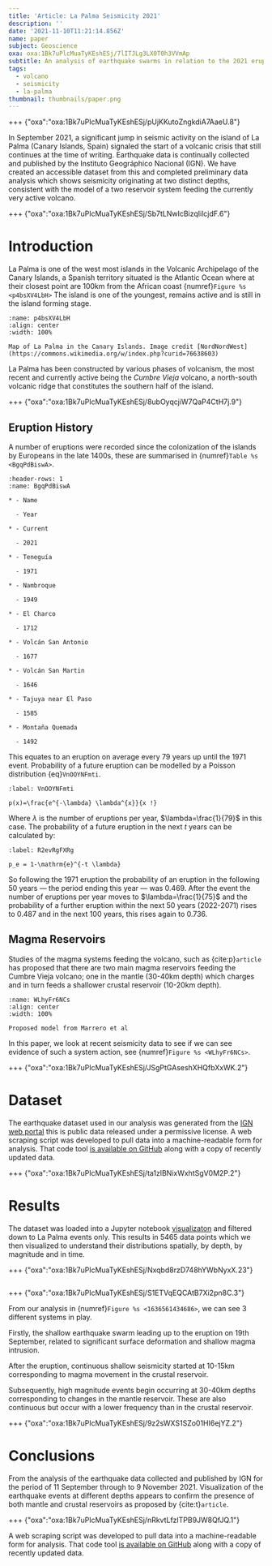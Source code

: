 ```yaml
---
title: 'Article: La Palma Seismicity 2021'
description: ''
date: '2021-11-10T11:21:14.856Z'
name: paper
subject: Geoscience
oxa: oxa:1Bk7uPlcMuaTyKEshESj/7lITJLg3LX0T0h3VVmAp
subtitle: An analysis of earthquake swarms in relation to the 2021 eruption
tags:
  - volcano
  - seismicity
  - la-palma
thumbnail: thumbnails/paper.png
---
```


+++ {"oxa":"oxa:1Bk7uPlcMuaTyKEshESj/pUjKKutoZngkdiA7AaeU.8"}

In September 2021, a significant jump in seismic activity on the island of La Palma (Canary Islands, Spain) signaled the start of a volcanic crisis that still continues at the time of writing. Earthquake data is continually collected and published by the Instituto Geográphico Nacional (IGN). We have created an accessible dataset from this and completed preliminary data analysis which shows seismicity originating at two distinct depths, consistent with the model of a two reservoir system feeding the currently very active volcano.

+++ {"oxa":"oxa:1Bk7uPlcMuaTyKEshESj/Sb7tLNwIcBizqIilcjdF.6"}

# Introduction

La Palma is one of the west most islands in the Volcanic Archipelago of the Canary Islands, a Spanish territory situated is the Atlantic Ocean where at their closest point are 100km from the African coast {numref}`Figure %s <p4bsXV4LbH>` The island is one of the youngest, remains active and is still in the island forming stage.

```{figure} images/1Bk7uPlcMuaTyKEshESj-ZRWWy3yER1t7RAAVDLMp-v2.png
:name: p4bsXV4LbH
:align: center
:width: 100%

Map of La Palma in the Canary Islands. Image credit [NordNordWest](https://commons.wikimedia.org/w/index.php?curid=76638603)
```

La Palma has been constructed by various phases of volcanism, the most recent and currently active being the *Cumbre Vieja* volcano, a north-south volcanic ridge that constitutes the southern half of the island.

+++ {"oxa":"oxa:1Bk7uPlcMuaTyKEshESj/8ubOyqcjiW7QaP4CtH7j.9"}

## Eruption History

A number of eruptions were recorded since the colonization of the islands by Europeans in the late 1400s, these are summarised in {numref}`Table %s <BgqPdBiswA>`.

~~~{list-table} Recent historic eruptions on La Palma
:header-rows: 1
:name: BgqPdBiswA

* - Name

  - Year

* - Current

  - 2021

* - Teneguía

  - 1971

* - Nambroque

  - 1949

* - El Charco

  - 1712

* - Volcán San Antonio

  - 1677

* - Volcán San Martin

  - 1646

* - Tajuya near El Paso

  - 1585

* - Montaña Quemada

  - 1492

~~~

This equates to an eruption on average every 79 years up until the 1971 event. Probability of a future eruption can be modelled by a Poisson distribution {eq}`VnOOYNFmti`.

```{math}
:label: VnOOYNFmti

p(x)=\frac{e^{-\lambda} \lambda^{x}}{x !}
```

Where $\lambda$ is the number of eruptions per year, $\lambda=\frac{1}{79}$ in this case. The probability of a future eruption in the next $t$ years can be calculated by:

```{math}
:label: R2evRgFXRg

p_e = 1-\mathrm{e}^{-t \lambda}
```

So following the 1971 eruption the probability of an eruption in the following 50 years — the period ending this year — was 0.469. After the event the number of eruptions per year moves to $\lambda=\frac{1}{75}$ and the probability of a further eruption within the next 50 years (2022-2071) rises to 0.487 and in the next 100 years, this rises again to 0.736.

## Magma Reservoirs

Studies of the magma systems feeding the volcano, such as {cite:p}`article` has proposed that there are two main magma reservoirs feeding the Cumbre Vieja volcano; one in the mantle (30-40km depth) which charges and in turn feeds a shallower crustal reservoir (10-20km depth).

```{figure} images/1Bk7uPlcMuaTyKEshESj-9fbGlQTuCZQEBgYcu9Ds-v1.png
:name: WLhyFr6NCs
:align: center
:width: 100%

Proposed model from Marrero et al
```

In this paper, we look at recent seismicity data to see if we can see evidence of such a system action, see {numref}`Figure %s <WLhyFr6NCs>`.

+++ {"oxa":"oxa:1Bk7uPlcMuaTyKEshESj/JSgPtGAseshXHQfbXxWK.2"}

# Dataset

The earthquake dataset used in our analysis was generated from the [IGN web portal](https://www.ign.es/web/resources/volcanologia/tproximos/canarias.html) this is public data released under a permissive license. A web scraping script was developed to pull data into a machine-readable form for analysis. That code tool [is available on GitHub](https://github.com/stevejpurves/ign-earthquake-data) along with a copy of recently updated data.

+++ {"oxa":"oxa:1Bk7uPlcMuaTyKEshESj/ta1zlBNixWxhtSgV0M2P.2"}

# Results

The dataset was loaded into a Jupyter notebook [visualizaton](oxa:1Bk7uPlcMuaTyKEshESj/Z3pjZzJ7KnN6TVbWndBR "visualizaton") and filtered down to La Palma events only. This results in 5465 data points which we then visualized to understand their distributions spatially, by depth, by magnitude and in time.

+++ {"oxa":"oxa:1Bk7uPlcMuaTyKEshESj/Nxqbd8rzD748hYWbNyxX.23"}

```{mdast} paper.mdast.json#Y2pB2Kv0It
```

+++ {"oxa":"oxa:1Bk7uPlcMuaTyKEshESj/S1ETVqEQCAtB7Xi2pn8C.3"}

From our analysis in {numref}`Figure %s <1636561434686>`, we can see 3 different systems in play.

Firstly, the shallow earthquake swarm leading up to the eruption on 19th September, related to significant surface deformation and shallow magma intrusion.

After the eruption, continuous shallow seismicity started at 10-15km corresponding to magma movement in the crustal reservoir.

Subsequently, high magnitude events begin occurring at 30-40km depths corresponding to changes in the mantle reservoir. These are also continuous but occur with a lower frequency than in the crustal reservoir.

+++ {"oxa":"oxa:1Bk7uPlcMuaTyKEshESj/9z2sWXS1SZo01HI6ejYZ.2"}

# Conclusions

From the analysis of the earthquake data collected and published by IGN for the period of 11 September through to 9 November 2021. Visualization of the earthquake events at different depths appears to confirm the presence of both mantle and crustal reservoirs as proposed by {cite:t}`article`.

+++ {"oxa":"oxa:1Bk7uPlcMuaTyKEshESj/nRkvtLfzlTPB9JW8QfJQ.1"}

A web scraping script was developed to pull data into a machine-readable form for analysis. That code tool [is available on GitHub](https://github.com/stevejpurves/ign-earthquake-data) along with a copy of recently updated data.

